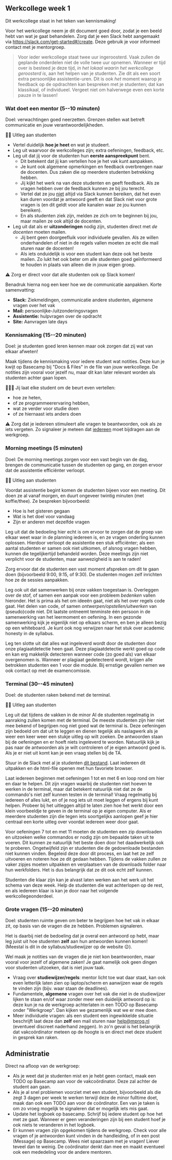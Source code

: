 ## Werkcollege week 1

Dit werkcollege staat in het teken van kennismaking!

Voor het werkcollege neem je dit document goed door, zodat je een beeld hebt van wat je gaat behandelen. Zorg dat je een Slack hebt aangemaakt via <https://slack.com/get-started#/create>. Deze gebruik je voor informeel contact met je mentorgroep.

> Voor ieder werkcollege staat twee uur ingeroosterd. Vaak zullen de geplande onderdelen niet de volle twee uur opnemen. Wanneer er tijd over is besteed je deze tijd, *in het lokaal waarin het werkcollege geroosterd is*, aan het helpen van je studenten. Zie dit als een soort extra persoonlijke assistentie-uren. Dit is ook *het* moment waarop je feedback op de opdrachten kan bespreken met je studenten; dat kan klassikaal, of individueel. Vergeet niet om halverwege even een korte pauze in te lassen!

### Wat doet een mentor (5--10 minuten)

Doel: verwachtingen goed neerzetten. Grenzen stellen wat betreft communicatie en jouw verantwoordelijkheden.

🧑‍🏫 Uitleg aan studenten

- Vertel duidelijk **hoe je heet** en wat je studeert.
- Leg uit waarvoor de werkcolleges zijn; extra oefeningen, feedback, etc.
- Leg uit dat jij voor de studenten hun **eerste aanspreekpunt** bent.
    - Dit betekent dat jij kan vertellen hoe je het vak kunt aanpakken.
    - Je kunt ook algemene opmerkingen en feedback overbrengen naar de docenten. Dus zaken die op meerdere studenten betrekking hebben.
    - Jij kijkt het werk na van deze studenten en geeft feedback. Als ze vragen hebben over de feedback kunnen ze bij jou terecht.
    - Vertel dat ze jou <u>niet</u> altijd via Slack kunnen bereiken, dat het even kan duren voordat je antwoord geeft en dat Slack niet voor grote vragen is (en dit geldt voor alle kanalen waar ze jou kunnen bereiken).
    - En als studenten ziek zijn, melden ze zich om te beginnen bij jou, maar mailen ze ook altijd de docenten.
- Leg uit dat als er **uitzonderingen** nodig zijn, studenten direct met *de docenten* moeten mailen.
    - Jij bent geen doorgeefluik voor individuele gevallen. Als ze willen onderhandelen of niet in de regels vallen moeten ze echt die mail sturen naar de docenten!
    - Als iets onduidelijk is voor een student kan deze ook het beste mailen. Zo lukt het ook beter om alle studenten goed geïnformeerd te houden in plaats van alleen die in jouw eigen groep.

⚠️ Zorg er direct voor dat alle studenten ook op Slack komen!

Benadruk hierna nog een keer hoe we de communicatie aanpakken. Korte samenvatting:

- **Slack:** Ziekmeldingen, communicatie andere studenten, algemene vragen over het vak
- **Mail:** persoonlijke-/uitzonderingsvragen
- **Assistentie:** hulpvragen over de opdracht
- **Site:** Aanvragen late days

### Kennismaking (15--20 minuten)

Doel: je studenten goed leren kennen maar ook zorgen dat zij wat van elkaar afweten!

Maak tijdens de kennismaking voor iedere student wat notities. Deze kun je kwijt op Basecamp bij "Docs & Files" in de file van jouw werkcollege. De notities zijn vooral voor jezelf nu, maar dit kan later relevant worden als studenten achter gaan lopen.    

👩‍👧‍👦 Jij laat elke student om de beurt even vertellen:

- hoe ze heten,
- of ze programmeerervaring hebben,
- wat ze verder voor studie doen
- of ze hiernaast iets anders doen

⚠️ Zorg dat je iedereen stimuleert alle vragen te beantwoorden, ook als ze iets vergeten. Zo signaleer je meteen dat <u>iedereen</u> moet bijdragen aan de werkgroep.

### Morning meetings (5 minuten)

Doel: De morning meetings zorgen voor een vast begin van de dag, brengen de communicatie tussen de studenten op gang, en zorgen ervoor dat de assistentie efficiënter verloopt.

🧑‍🏫 Uitleg aan studenten

Voordat assistentie begint komen de studenten bijeen voor een meeting. Dit doen ze al vanaf morgen, en duurt ongeveer twintig minuten (met koffie/thee). Ze bespreken bijvoorbeeld:

  - Hoe is het gisteren gegaan
  - Wat is het doel voor vandaag
  - Zijn er anderen met dezelfde vragen

Leg uit dat de bedoeling hier echt is om ervoor te zorgen dat de groep van elkaar weet waar in de planning iedereen is, en ze vragen onderling kunnen oplossen. Hierdoor verloopt de assistentie een stuk efficiënter; als een aantal studenten er samen ook niet uitkomen, of alsnog vragen hebben, kunnen die tegelijkertijd behandeld worden. Deze meetings zijn niet verplicht voor de studenten, maar aanwezigheid is aan te raden!

Zorg ervoor dat de studenten een vast moment afspreken om dit te gaan doen (bijvoorbeeld 9:00, 9:15, of 9:30). De studenten mogen zelf inrichten hoe ze de sessies aanpakken.

Leg ook uit dat samenwerken bij onze vakken toegestaan is. Overleggen over de stof, of samen een aanpak voor een probleem _bedenken_ vallen hieronder. Het is prima als het om ideeën gaat, niet als het over regels code gaat. Het delen van code, of samen _ontwerpen/opstellen/uitwerken_ van (pseudo)code niet.  Dit laatste ontneemt tenminste één persoon in de samenwerking van het leermoment en oefening. In een gezonde samenwerking kijk je eigenlijk niet op elkaars scherm, en ben je alleen bezig op een whiteboard. Je kunt ook nog verwijzen naar het stuk over academic honesty in de syllabus.

Leg ten slotte uit dat alles wat ingeleverd wordt door de studenten door onze plagiaatdetectie heen gaat. Deze plagiaatdetectie werkt goed op code en kan erg makkelijk detecteren wanneer code (zo goed als) van elkaar overgenomen is. Wanneer er plagiaat gedetecteerd wordt, krijgen alle betrokken studenten een 1 voor die module. Bij ernstige gevallen nemen we ook contact op met de examencomissie.

### Terminal (30--45 minuten)

Doel: de studenten raken bekend met de terminal.

🧑‍🏫 Uitleg aan studenten

Leg uit dat tijdens de vakken in de minor AI de studenten regelmatig in aanraking zullen komen met de terminal. De meeste studenten zijn hier niet mee bekend of begrijpen nog niet goed wat de terminal is. Deze oefeningen zijn bedoeld om dat uit te leggen en dienen tegelijk als naslagwerk als je weer een keer weer een stukje uitleg op wilt zoeken. De antwoorden staan bij de oefeningen en er hoeft niets ingeleverd te worden. Natuurlijk kijk je pas naar de antwoorden als je wilt controleren of je eigen antwoord goed is. Als je er niet uit komt kan je een vraag stellen bij de TA.

Stuur in de Slack met al je studenten [dit bestand](terminal/terminal.zip). Laat iedereen dit uitpakken en de html-file openen met hun favoriete browser.

Laat iedereen beginnen met oefeningen 1 tot en met 6 en loop rond om hier en daar te helpen. Dit zijn vragen waarbij de studenten niet hoeven te werken in de terminal, maar dat betekent natuurlijk niet dat ze de commando's niet zelf kunnen testen in de terminal! Vraag regelmatig bij iedereen of alles lukt, en of je nog iets uit moet leggen of ergens bij kunt helpen. Probeer bij het uitleggen altijd te laten zien hoe het werkt door een klein voorbeeldje te geven in de terminal op je eigen computer. Als er meerdere studenten zijn die tegen iets soortgelijks aanlopen geef je hier centraal een korte uitleg over voordat iedereen weer door gaat.

Voor oefeningen 7 tot en met 11 moeten de studenten een zip downloaden en uitzoeken welke commandos er nodig zijn om bepaalde taken uit te voeren. Dit kunnen ze natuurlijk het beste doen door het daadwerkelijk ook te proberen. Ongetwijfeld zijn er studenten die de gedownloade bestanden niet kunnen vinden. Begeleid deze door dit process, en laat het ze zelf uitvoeren en noteren hoe ze dit gedaan hebben. Tijdens de vakken zullen ze vaker zipjes moeten uitpakken en verplaatsen van de downloads folder naar hun werkfolders. Het is dus belangrijk dat ze dit ook echt zelf kunnen.

Studenten die klaar zijn kan je alvast laten werken aan het werk uit het schema van deze week. Help de studenten die wat achterlopen op de rest, en als iedereen klaar is kan je door naar het volgende werkcollegeonderdeel.

### Grote vragen (15--20 minuten)

Doel: studenten ruimte geven om beter te begrijpen hoe het vak in elkaar zit, op basis van de vragen die ze hebben. Problemen signaleren.

Het is daarbij niet de bedoeling dat je overal een antwoord op hebt, maar leg juist uit hoe studenten **zelf** aan hun antwoorden kunnen komen! (Meestal is dit in de syllabus/studiewijzer op de website 😉).

Wel maak je notities van de vragen die je niet kon beantwoorden, maar vooral voor jezelf of algemene zaken! Je gaat namelijk ook geen dingen voor studenten uitzoeken, dat is niet jouw taak.

- Vraag over **studiewijzer/regels**: mentor licht toe wat daar staat, kan ook even letterlijk laten zien op laptop/scherm en aanwijzen waar de regels te vinden zijn (bijv. waar staan de deadlines).
- Fundamentele, **algemene** vragen over het vak die niet in de studiewijzer lijken te staan en/of waar zonder meer een duidelijk antwoord op is: deze kun je na de werkgroep achterlaten in een TODO op Basecamp onder "Werkgroep". Dan kijken we gezamenlijk wat we er mee doen.
- Meer individuele vragen: als een student een ingewikkelde situatie beschrijft laat deze dan **zelf** een mail sturen naar help@mprog.nl (eventueel discreet naderhand zeggen). In zo'n geval is het belangrijk dat vakcoördinator meteen op de hoogte is en direct met deze student in gesprek kan raken.

## Administratie

Direct na afloop van de werkgroep:

- Als je weet dat je studenten mist en je hebt geen contact, maak een TODO op Basecamp aan voor de vakcoördinator. Deze zal achter de student aan gaan.
- Als je al snel problemen voorziet met een student, bijvoorbeeld als die zegt 3 dagen per week te werken terwijl deze de minor fulltime doet, maak dan ook een TODO aan voor de coördinator. Een van je taken is om zo vroeg mogelijk te signaleren dat er mogelijk iets mis gaat.
- Update het logboek op basecamp. Schrijf bij iedere student op hoe het met ze gaat. Wanneer er geen veranderingen zijn bij een student hoef je ook niets te veranderen in het logboek.
- Er kunnen vragen zijn opgekomen tijdens de werkgroep. Check voor alle vragen of je antwoorden kunt vinden in de handleiding, of in een post (Message) op Basecamp. Wees niet spaarzaam met je vragen! Liever teveel dan te weinig. De coördinator denkt dan mee en maakt eventueel ook een mededeling voor de andere mentoren.
